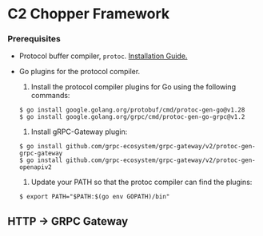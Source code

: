 # C2 Chopper Framework

### Prerequisites

* Protocol buffer compiler, `protoc`. [Installation Guide.](https://grpc.io/docs/protoc-installation/)
* Go plugins for the protocol compiler. 
    1. Install the protocol compiler plugins for Go using the following commands:
    ```
    $ go install google.golang.org/protobuf/cmd/protoc-gen-go@v1.28
    $ go install google.golang.org/grpc/cmd/protoc-gen-go-grpc@v1.2
    ```

  1. Install gRPC-Gateway plugin:
    ```
    $ go install github.com/grpc-ecosystem/grpc-gateway/v2/protoc-gen-grpc-gateway
    $ go install github.com/grpc-ecosystem/grpc-gateway/v2/protoc-gen-openapiv2
    ```

  1. Update your PATH so that the protoc compiler can find the plugins:
    ```
    $ export PATH="$PATH:$(go env GOPATH)/bin"
    ```

## HTTP -> GRPC Gateway
